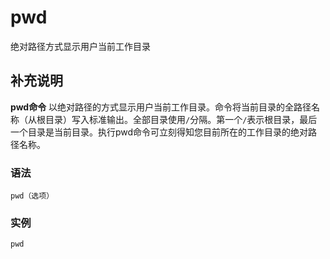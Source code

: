 pwd
===

绝对路径方式显示用户当前工作目录

## 补充说明

**pwd命令** 以绝对路径的方式显示用户当前工作目录。命令将当前目录的全路径名称（从根目录）写入标准输出。全部目录使用`/`分隔。第一个`/`表示根目录，最后一个目录是当前目录。执行pwd命令可立刻得知您目前所在的工作目录的绝对路径名称。

### 语法  

```
pwd（选项）
```

### 实例  

`pwd`